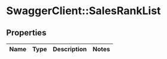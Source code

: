 # SwaggerClient::SalesRankList

## Properties
Name | Type | Description | Notes
------------ | ------------- | ------------- | -------------


